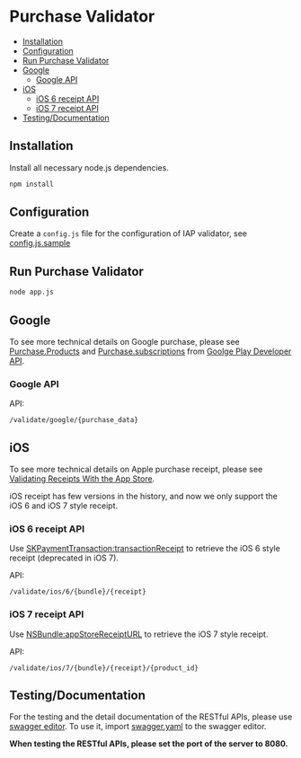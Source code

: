 # Purchase Validator

- [Installation](#installation)
- [Configuration](#configuration)
- [Run Purchase Validator](#run-purchase-validator)
- [Google](#google)
  - [Google API](#google-api)
- [iOS](#ios)
  - [iOS 6 receipt API](#ios-6-receipt-api)
  - [iOS 7 receipt API](#ios-7-receipt-api)
- [Testing/Documentation](#testing-documentation)

## Installation

Install all necessary node.js dependencies.

```bash
npm install
```

## Configuration

Create a `config.js` file for the configuration of IAP validator, see [config.js.sample](./config.js.sample)

## Run Purchase Validator

```bash
node app.js
```

## Google

To see more technical details on Google purchase, please see [Purchase.Products](https://developers.google.com/android-publisher/api-ref/purchases/products) and [Purchase.subscriptions](https://developers.google.com/android-publisher/api-ref/purchases/subscriptions) from [Goolge Play Developer API](https://developers.google.com/android-publisher/).

### Google API

API:
```
/validate/google/{purchase_data}
```

## iOS

To see more technical details on Apple purchase receipt, please see [Validating Receipts With the App Store](https://developer.apple.com/library/ios/releasenotes/General/ValidateAppStoreReceipt/Chapters/ValidateRemotely.html).

iOS receipt has few versions in the history, and now we only support the iOS 6 and iOS 7 style receipt.

### iOS 6 receipt API

Use [SKPaymentTransaction:transactionReceipt](https://developer.apple.com/library/ios/documentation/StoreKit/Reference/SKPaymentTransaction_Class/index.html#//apple_ref/occ/instp/SKPaymentTransaction/transactionReceipt) to retrieve the iOS 6 style receipt (deprecated in iOS 7).

API:
```
/validate/ios/6/{bundle}/{receipt}
```

### iOS 7 receipt API

Use [NSBundle:appStoreReceiptURL](https://developer.apple.com/library/ios/documentation/Cocoa/Reference/Foundation/Classes/NSBundle_Class/index.html#//apple_ref/occ/instm/NSBundle/appStoreReceiptURL) to retrieve the iOS 7 style receipt.

API:
```
/validate/ios/7/{bundle}/{receipt}/{product_id}
```

## Testing/Documentation

For the testing and the detail documentation of the RESTful APIs, please use [swagger editor](http://editor.swagger.io/).  To use it, import [swagger.yaml](./swagger.yaml) to the swagger editor.

**When testing the RESTful APIs, please set the port of the server to 8080.**
